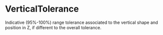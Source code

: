 VerticalTolerance
=================

Indicative (95%-100%) range tolerance associated to the vertical shape and position in Z, if different to the overall tolerance.
